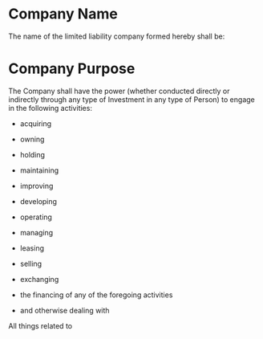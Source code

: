 # Company Name
The name of the limited liability company formed hereby shall be:
<company name LLC>

# Company Purpose
The Company shall have the power (whether conducted
directly or indirectly through any type of Investment in any type of
Person)  to engage in the following activities:

* acquiring

* owning

* holding

* maintaining

* improving

* developing

* operating

* managing 

* leasing

* selling

* exchanging

* the financing of any of the foregoing activities

* and otherwise dealing with 

All things related to <Company name LLC>
